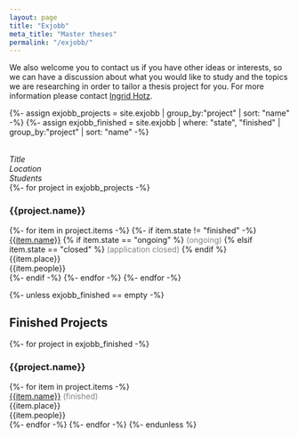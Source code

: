 ```yaml
---
layout: page
title: "Exjobb"
meta_title: "Master theses"
permalink: "/exjobb/"
---
```

<div class="row">
We also welcome you to contact us if you have other ideas or interests, so we can have a discussion about what you would like to study and the topics we are researching in order to tailor a thesis project for you. For more information please contact <a href="mailto:ingrid.hotz@liu.se">Ingrid Hotz</a>.
</div>

{%- assign exjobb_projects = site.exjobb | group_by:"project" | sort: "name" -%}
{%- assign exjobb_finished = site.exjobb | where: "state", "finished" | group_by:"project" | sort: "name" -%}
  <div class="row" style="margin-top: 2rem;">
    <div class="column medium-7"><i>Title</i></div>
    <div class="column medium-4"><i>Location</i></div>
    <div class="column medium-1"><i>Students</i></div>
  </div>
{%- for project in exjobb_projects -%}
    <h3>{{project.name}}</h3>
    {%- for item in project.items -%}
        {%- if item.state != "finished" -%}
        <div class="row">
            <div class="column medium-7">
              <a href="{{site.url}}{{site.baseurl}}{{item.url}}">{{item.name}}</a>
              {% if item.state == "ongoing" %}
              <span style="color: gray;">  (ongoing)</span>
              {% elsif item.state == "closed" %} 
              <span style="color: gray;">  (application closed)</span>
              {% endif %}
            </div>
            <div class="column medium-4">{{item.place}}</div>
            <div class="column medium-1">{{item.people}}</div>
        </div>
        {%- endif -%}
    {%- endfor -%}
{%- endfor -%}

{%- unless exjobb_finished == empty -%}
  <h2>Finished Projects</h2>
  {%- for project in exjobb_finished -%}
    <h3>{{project.name}}</h3>
    {%- for item in project.items -%}
    <div class="row">
        <div class="column medium-7">
          <a href="{{site.url}}{{site.baseurl}}{{item.url}}">{{item.name}}</a>
          <span style="color: gray;">  (finished)</span>
        </div>
        <div class="column medium-4">{{item.place}}</div>
        <div class="column medium-1">{{item.people}}</div>
    </div>
    {%- endfor -%}
  {%- endfor -%}
{%- endunless %}
